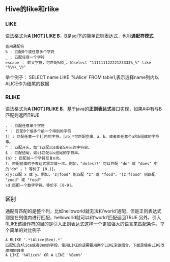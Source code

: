 ## Hive的like和rlike

### LIKE
语法格式为**A [NOT] LIKE B**，B是sql下的简单正则表达式，也叫**通配符模式**.
```
查用通配符
% : 匹配0个或任意多个字符
_ : 匹配任意一个字符
escape ： 转义字符，可匹配%和_。如select "11111112222123333%_%" like "%\%\_\%"
```
举个例子：
SELECT name LIKE ‘%Alice’ FROM table1,表示选择name列内以ALICE作为结尾的数据

### RLIKE
语法格式为**A [NOT] RLIKE B**，基于java的**正则表达式**接口实现，如果A中有与B匹配则返回TRUE
```
. : 匹配任意单个字符
* ： 匹配0个或多个前一个得到的字符
[] : 匹配任意一个[]内的字符，[ab]*可匹配空串、a、b、或者由任意个a和b组成的字符串。
^ : 匹配开头，如^s匹配以s或者S开头的字符串。
$ : 匹配结尾，如s$匹配以s结尾的字符串。
{n} : 匹配前一个字符反复n次。
?: 匹配前面的子表达式零次或一次。例如，"do(es)?" 可以匹配 "do" 或 "does" 中的"do" 。? 等价于 {0,1}。
x|y:匹配 x 或 y。例如，'z|food' 能匹配 "z" 或 "food"。'(z|f)ood' 则匹配 "zood" 或 "food"
\d:匹配一个数字字符。等价于 [0-9]。

```
### 区别
通配符匹配的是整个列，比如helloworld就无法和’world’通配，但是正则表达式则是在列值内进行匹配，helloworld就可以和’world’匹配返回TRUE
另外，引入RLIKE该操作符的目的是引入正则表达式这样一个更加强大的语言来匹配条件，举个简单的对比例子
```
A RLIKE '.*(Alice|Ben).*' 
匹配包含Alice或者Ben的字段，使用LIKE的话需要用两个LIKE来做组合，下面是使用LIKE改成相同效果 
A LIKE '%Alice%' OR A LIKE '%Ben%'
```

